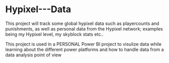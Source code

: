# Hypixel---Data
This project will track some global hypixel data such as playercounts and punishments, as well as personal data from the Hypixel network; examples being my Hypixel level, my skyblock stats etc..

This project is used in a PERSONAL Power BI project to visulize data while learning about the different power platforms and how to handle data from a data analysis point of view
